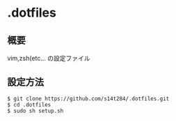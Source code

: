 .dotfiles 
=========
概要
----
vim,zsh(etc... の設定ファイル 

設定方法
--------
    $ git clone https://github.com/s14t284/.dotfiles.git
    $ cd .dotfiles
    $ sudo sh setup.sh

